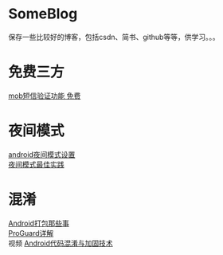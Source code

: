 # SomeBlog
保存一些比较好的博客，包括csdn、简书、github等等，供学习。。。


# 免费三方
<a href="https://www.mob.com/">mob短信验证功能 免费</a></br>

# 夜间模式
<a href="https://blog.csdn.net/rongbinjava/article/details/51841141">android夜间模式设置</a></br>
<a href="http://kingideayou.github.io/2016/03/07/appcompat_23.2_day_night/">夜间模式最佳实践</a>

# 混淆
<a href="https://www.jianshu.com/p/5255cf853fad">Android打包那些事</a></br>
<a href="https://blog.csdn.net/ljd2038/article/details/51308768">ProGuard详解</a></br>
视频 <a href="https://www.imooc.com/learn/879">Android代码混淆与加固技术</a>
 

